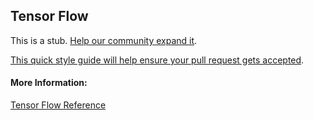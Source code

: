 ## Tensor Flow

This is a stub. <a href='https://github.com/freecodecamp/guides/tree/master/src/pages/data-science-tools/tensor-flow/index.md' target='_blank' rel='nofollow'>Help our community expand it</a>.

<a href='https://github.com/freecodecamp/guides/blob/master/README.md' target='_blank' rel='nofollow'>This quick style guide will help ensure your pull request gets accepted</a>.

<!-- The article goes here, in GitHub-flavored Markdown. Feel free to add YouTube videos, images, and CodePen/JSBin embeds  -->

#### More Information:
<!-- Please add any articles you think might be helpful to read before writing the article -->
<a href='https://www.tensorflow.org/get_started/' target='_blank' rel='nofollow'>Tensor Flow Reference</a>
